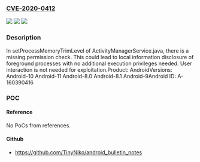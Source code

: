 ### [CVE-2020-0412](https://cve.mitre.org/cgi-bin/cvename.cgi?name=CVE-2020-0412)
![](https://img.shields.io/static/v1?label=Product&message=Android&color=blue)
![](https://img.shields.io/static/v1?label=Version&message=Android-10%20Android-11%20Android-8.0%20Android-8.1%20Android-9%20&color=brightgreen)
![](https://img.shields.io/static/v1?label=Vulnerability&message=Information%20disclosure&color=brightgreen)

### Description

In setProcessMemoryTrimLevel of ActivityManagerService.java, there is a missing permission check. This could lead to local information disclosure of foreground processes with no additional execution privileges needed. User interaction is not needed for exploitation.Product: AndroidVersions: Android-10 Android-11 Android-8.0 Android-8.1 Android-9Android ID: A-160390416

### POC

#### Reference
No PoCs from references.

#### Github
- https://github.com/TinyNiko/android_bulletin_notes

